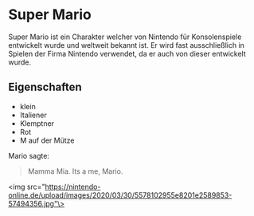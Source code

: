 # Super Mario

Super Mario ist ein Charakter welcher von Nintendo für Konsolenspiele entwickelt wurde und weltweit bekannt ist.
Er wird fast ausschließlich in Spielen der Firma Nintendo verwendet, da er auch von dieser entwickelt wurde.

## Eigenschaften

* klein
* Italiener
* Klemptner
* Rot
* M auf der Mütze

Mario sagte:

> Mamma Mia.
> Its a me, Mario.

<img src="https://nintendo-online.de/upload/images/2020/03/30/5578102955e8201e2589853-57494356.jpg"\>